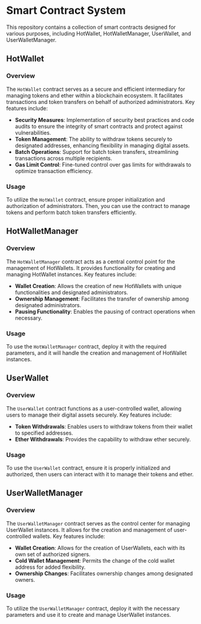 # Smart Contract System

This repository contains a collection of smart contracts designed for various purposes, including HotWallet, HotWalletManager, UserWallet, and UserWalletManager.

## HotWallet

### Overview

The `HotWallet` contract serves as a secure and efficient intermediary for managing tokens and ether within a blockchain ecosystem. It facilitates transactions and token transfers on behalf of authorized administrators. Key features include:

- **Security Measures**: Implementation of security best practices and code audits to ensure the integrity of smart contracts and protect against vulnerabilities.
- **Token Management**: The ability to withdraw tokens securely to designated addresses, enhancing flexibility in managing digital assets.
- **Batch Operations**: Support for batch token transfers, streamlining transactions across multiple recipients.
- **Gas Limit Control**: Fine-tuned control over gas limits for withdrawals to optimize transaction efficiency.

### Usage

To utilize the `HotWallet` contract, ensure proper initialization and authorization of administrators. Then, you can use the contract to manage tokens and perform batch token transfers efficiently.

## HotWalletManager

### Overview

The `HotWalletManager` contract acts as a central control point for the management of HotWallets. It provides functionality for creating and managing HotWallet instances. Key features include:

- **Wallet Creation**: Allows the creation of new HotWallets with unique functionalities and designated administrators.
- **Ownership Management**: Facilitates the transfer of ownership among designated administrators.
- **Pausing Functionality**: Enables the pausing of contract operations when necessary.

### Usage

To use the `HotWalletManager` contract, deploy it with the required parameters, and it will handle the creation and management of HotWallet instances.

## UserWallet

### Overview

The `UserWallet` contract functions as a user-controlled wallet, allowing users to manage their digital assets securely. Key features include:

- **Token Withdrawals**: Enables users to withdraw tokens from their wallet to specified addresses.
- **Ether Withdrawals**: Provides the capability to withdraw ether securely.

### Usage

To use the `UserWallet` contract, ensure it is properly initialized and authorized, then users can interact with it to manage their tokens and ether.

## UserWalletManager

### Overview

The `UserWalletManager` contract serves as the control center for managing UserWallet instances. It allows for the creation and management of user-controlled wallets. Key features include:

- **Wallet Creation**: Allows for the creation of UserWallets, each with its own set of authorized signers.
- **Cold Wallet Management**: Permits the change of the cold wallet address for added flexibility.
- **Ownership Changes**: Facilitates ownership changes among designated owners.

### Usage

To utilize the `UserWalletManager` contract, deploy it with the necessary parameters and use it to create and manage UserWallet instances.